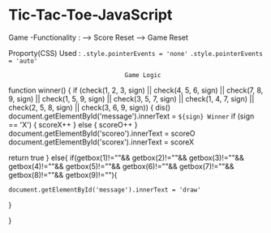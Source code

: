# Tic-Tac-Toe-JavaScript



Game -Functionality :
    --> Score Reset
    --> Game Reset


Proporty(CSS) Used :
`.style.pointerEvents = 'none'`
`.style.pointerEvents = 'auto'`
        
                                    Game Logic
        
   function winner() {
    if (check(1, 2, 3, sign) || check(4, 5, 6, sign) || check(7, 8, 9, sign) || check(1, 5, 9, sign) || check(3, 5, 7, sign) || check(1, 4, 7, sign) || check(2, 5, 8, sign) || check(3, 6, 9, sign)) {
        dis()
        document.getElementById('message').innerText = `${sign} Winner`
        if (sign == 'X') {
            scoreX++
        } else {
            scoreO++
        }
        document.getElementById('scoreo').innerText = scoreO
        document.getElementById('scorex').innerText = scoreX

return true
}
else{
    if(getbox(1)!=""&& getbox(2)!=""&& getbox(3)!=""&&
   getbox(4)!=""&& getbox(5)!=""&& getbox(6)!=""&&
   getbox(7)!=""&& getbox(8)!=""&& getbox(9)!=""){

    document.getElementById('message').innerText = 'draw'
   }

}
